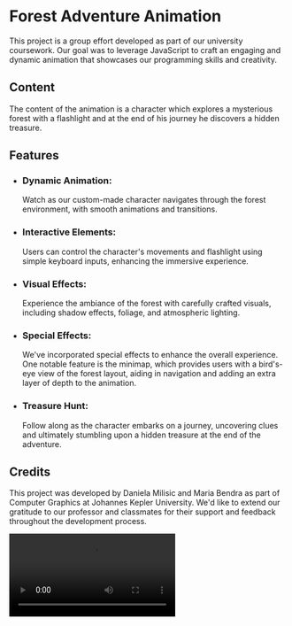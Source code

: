 # Forest Adventure Animation
This project is a group effort developed as part of our university coursework. Our goal was to leverage JavaScript to craft an engaging and dynamic animation that showcases our programming skills and creativity.

## Content
The content of the animation is a character which explores a mysterious forest with a flashlight and at the end of his journey he discovers a hidden treasure.

## Features
- ### Dynamic Animation:
  Watch as our custom-made character navigates through the forest environment, with smooth animations and transitions.
- ### Interactive Elements:
  Users can control the character's movements and flashlight using simple keyboard inputs, enhancing the immersive experience.
- ### Visual Effects:
  Experience the ambiance of the forest with carefully crafted visuals, including shadow effects, foliage, and atmospheric lighting.
- ### Special Effects:
  We've incorporated special effects to enhance the overall experience. One notable feature is the minimap, which provides users with a bird's-eye view of the forest layout, aiding in navigation and adding an extra layer of depth to the animation.
- ### Treasure Hunt:
  Follow along as the character embarks on a journey, uncovering clues and ultimately stumbling upon a hidden treasure at the end of the adventure.

## Credits
This project was developed by Daniela Milisic and Maria Bendra as part of Computer Graphics at Johannes Kepler University. We'd like to extend our gratitude to our professor and classmates for their support and feedback throughout the development process.


![alt text](https://github.com/classDana/CG-Animation/blob/main/video/FinalVideo.mp4)
